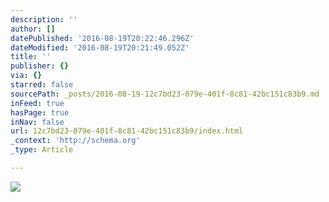 ```yaml
---
description: ''
author: []
datePublished: '2016-08-19T20:22:46.296Z'
dateModified: '2016-08-19T20:21:49.052Z'
title: ''
publisher: {}
via: {}
starred: false
sourcePath: _posts/2016-08-19-12c7bd23-079e-401f-8c81-42bc151c83b9.md
inFeed: true
hasPage: true
inNav: false
url: 12c7bd23-079e-401f-8c81-42bc151c83b9/index.html
_context: 'http://schema.org'
_type: Article

---
```

![](https://the-grid-user-content.s3-us-west-2.amazonaws.com/98cad360-4c2d-455c-9432-bdbf262e983b.jpg)